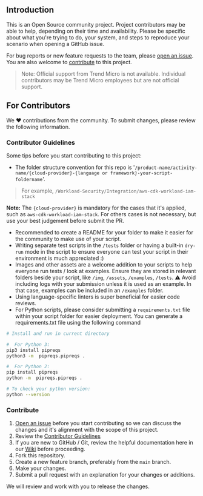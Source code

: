## Introduction

This is an Open Source community project. Project contributors may be able to help, depending on their time and availability. Please be specific about what you're trying to do, your system, and steps to reproduce your scenario when opening a GitHub issue.

For bug reports or new feature requests to the team, please [open an issue](https://github.com/trendmicro/cloudone-community/issues/new/choose). You are also welcome to [contribute](https://github.com/trendmicro/cloudone-community#for-contributors) to this project.

> Note: Official support from Trend Micro is not available. Individual contributors may be Trend Micro employees but are not official support.

## For Contributors

We :heart: contributions from the community. To submit changes, please review the following information.

### Contributor Guidelines

Some tips before you start contributing to this project:

- The folder structure convention for this repo is '`/product-name/activity-name/{cloud-provider}-{language or framework}-your-script-foldername`'.

> For example, `/Workload-Security/Integration/aws-cdk-workload-iam-stack`

**Note:** The `{cloud-provider}` is mandatory for the cases that it's applied, such as `aws-cdk-workload-iam-stack`. For others cases is not necessary, but use your best judgement before submit the PR.

- Recommended to create a README for your folder to make it easier for the community to make use of your script.
- Writing separate test scripts in the `/tests` folder or having a built-in `dry-run` mode in the script to ensure everyone can test your script in their environment is much appreciated :)
- Images and other assets are a welcome addition to your scripts to help everyone run tests / look at examples. Ensure they are stored in relevant folders beside your script, like `/img`, `/assets`, `/examples`, `/tests`. :warning: Avoid including logs with your submission unless it is used as an example. In that case, examples can be included in an `/examples` folder.
- Using language-specific linters is super beneficial for easier code reviews.
- For Python scripts, please consider submitting a `requirements.txt` file within your script folder for easier deployment. You can generate a requirements.txt file using the following command

``` bash
# Install and run in current directory

#  For Python 3:
pip3 install pipreqs
python3 -m  pipreqs.pipreqs .

#  For Python 2:
pip install pipreqs
python -m  pipreqs.pipreqs .

# To check your python version:
python --version
```

### Contribute

1.  [Open an issue](https://github.com/trendmicro/cloudone-community/issues/new/choose) before you start contributing so we can discuss the changes and it's alignment with the scope of this project.
2.  Review the [Contributor Guidelines](https://github.com/trendmicro/cloudone-community#for-contributors)
3. If you are new to GitHub / Git, review the helpful documentation here in our [Wiki](https://github.com/trendmicro/cloudone-community/wiki) before proceeding.
4.  Fork this repository.
5.  Create a new feature branch, preferably from the `main` branch.
6.  Make your changes.
7.  Submit a pull request with an explanation for your changes or additions.

We will review and work with you to release the changes.
